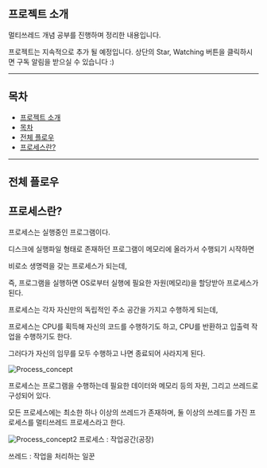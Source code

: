 **프로젝트 소개**
-------

멀티쓰레드 개념 공부를 진행하며 정리한 내용입니다.

프로젝트는 지속적으로 추가 될 예정입니다. 상단의 Star, Watching 버튼을 클릭하시면 구독 알림을 받으실 수 있습니다 :)


----------


**목차**
--

 - [프로젝트 소개](#프로젝트-소개)
 - [목차](#목차)
 - [전체 플로우](#전체-플로우)
  - [프로세스란?](#프로세스란?)
   
----------

**전체 플로우**
----------

**프로세스란?**
------
프로세스는 실행중인 프로그램이다.

디스크에 실행파일 형태로 존재하던 프로그램이 메모리에 올라가서 수행되기 시작하면

비로소 생명력을 갖는 프로세스가 되는데,

즉, 프로그램을 실행하면 OS로부터 실행에 필요한 자원(메모리)을 할당받아 프로세스가 된다.

프로세스는 각자 자신만의 독립적인 주소 공간을 가지고 수행하게 되는데,

프로세스는 CPU를 획득해 자신의 코드를 수행하기도 하고, CPU를 반환하고 입출력 작업을 수행하기도 한다.

그러다가 자신의 임무를 모두 수행하고 나면 종료되어 사라지게 된다.

![Process_concept](.image/Process_concept.png)

프로세스는 프로그램을 수행하는데 필요한 데이터와 메모리 등의 자원, 그리고 쓰레드로 구성되어 있다. 

모든 프로세스에는 최소한 하나 이상의 쓰레드가 존재하며, 둘 이상의 쓰레드를 가진 프로세스를 멀티쓰레드 프로세스라고 한다.

![Process_concept2](.image/Process_concept2.png)
프로세스 : 작업공간(공장)

쓰레드 : 작업을 처리하는 일꾼









